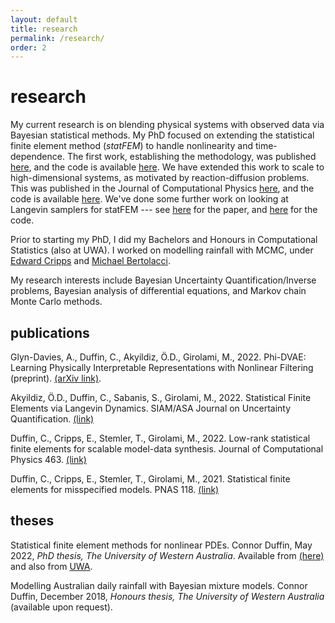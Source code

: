 ```yaml
---
layout: default
title: research
permalink: /research/
order: 2
---
```


# research

My current research is on blending physical systems with observed data via Bayesian
statistical methods. My PhD focused on extending the statistical finite
element method (*statFEM*) to handle nonlinearity and time-dependence. The first
work, establishing the methodology, was published
[here](https://www.pnas.org/content/118/2/e2015006118), and the code is
available [here](https://www.github.com/connor-duffin/statkdv-paper). We have
extended this work to scale to high-dimensional systems, as motivated by
reaction-diffusion problems. This was published in the Journal of Computational
Physics [here](https://doi.org/10.1016/j.jcp.2022.111261), and the code is
available [here](https://github.com/connor-duffin/low-rank-statfem). We've done
some further work on looking at Langevin samplers for statFEM --- see
[here](https://doi.org/10.1137/21M1463094) for the paper, and
[here](https://github.com/connor-duffin/ula-statfem) for the code.

Prior to starting my PhD, I did my Bachelors and Honours in
Computational Statistics (also at UWA). I worked on modelling rainfall
with MCMC, under [Edward
Cripps](https://research-repository.uwa.edu.au/en/persons/edward-cripps)
and [Michael Bertolacci](https://mbertolacci.github.io).

My research interests include Bayesian Uncertainty Quantification/Inverse
problems, Bayesian analysis of differential equations, and Markov chain Monte
Carlo methods.

## publications

Glyn-Davies, A., Duffin, C., Akyildiz, Ö.D., Girolami, M., 2022. Phi-DVAE: Learning Physically Interpretable Representations with Nonlinear Filtering (preprint). [(arXiv link)](https://doi.org/10.48550/arXiv.2209.15609).

Akyildiz, Ö.D., Duffin, C., Sabanis, S., Girolami, M., 2022. Statistical Finite Elements via Langevin Dynamics. SIAM/ASA Journal on Uncertainty Quantification. [(link)](https://doi.org/10.1137/21M1463094)

Duffin, C., Cripps, E., Stemler, T., Girolami, M., 2022. Low-rank statistical finite elements for scalable model-data synthesis. Journal of Computational Physics 463. [(link)](https://doi.org/10.1016/j.jcp.2022.111261)

Duffin, C., Cripps, E., Stemler, T., Girolami, M., 2021. Statistical finite elements for misspecified models. PNAS 118. [(link)](https://doi.org/10.1073/pnas.2015006118)

## theses

Statistical finite element methods for nonlinear PDEs. Connor Duffin, May 2022, *PhD thesis, The University of Western Australia*. Available from [(here)](/assets/connor-phd-thesis-website.pdf) and also from [UWA](https://doi.org/10.26182/ztm5-0z90).

Modelling Australian daily rainfall with Bayesian mixture models. Connor Duffin, December 2018, *Honours thesis, The University of Western Australia* (available upon request).

